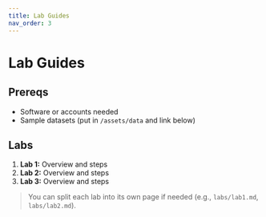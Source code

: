 ```yaml
---
title: Lab Guides
nav_order: 3
---
```


# Lab Guides

## Prereqs
- Software or accounts needed
- Sample datasets (put in `/assets/data` and link below)

## Labs
1. **Lab 1:** Overview and steps
2. **Lab 2:** Overview and steps
3. **Lab 3:** Overview and steps

> You can split each lab into its own page if needed (e.g., `labs/lab1.md`, `labs/lab2.md`).
